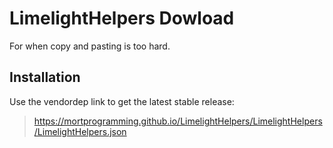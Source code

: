 # LimelightHelpers Dowload

For when copy and pasting is too hard.

## Installation

Use the vendordep link to get the latest stable release:
> https://mortprogramming.github.io/LimelightHelpers/LimelightHelpers/LimelightHelpers.json
